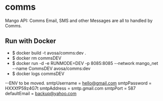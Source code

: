 # comms
Mango API: Comms
Email, SMS and other Messages are all to handled by Comms.

## Run with Docker
* $ docker build -t avosa/comms:dev .
* $ docker rm commsDEV
* $ docker run -d -e RUNMODE=DEV -p 8085:8085 --network mango_net --name CommsDEV avosa/comms:dev
* $ docker logs commsDEV

--ENV to be moved.
smtpUsername = hello@gmail.com
smtpPassword = HXXXfP59z4G7t
smtpAddress = smtp.gmail.com
smtpPort = 587
defaultEmail = backup@yahoo.com